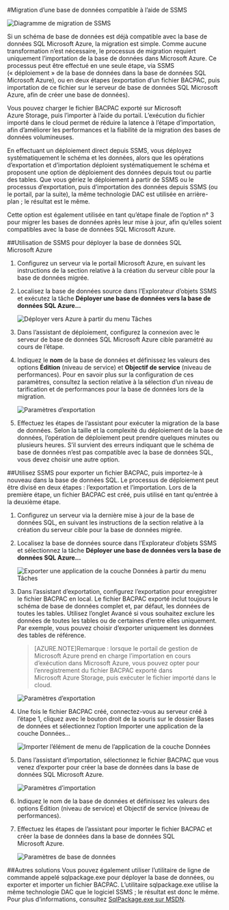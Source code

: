 <properties
   pageTitle="Migration vers la base de données SQL via SSMS"
   description="Base de données SQL Microsoft Azure, migrer une base de données SQL, migration via SSMS"
   services="sql-database"
   documentationCenter=""
   authors="pehteh"
   manager="jeffreyg"
   editor="monicar"/>

<tags
   ms.service="sql-database"
   ms.devlang="NA"
   ms.topic="article"
   ms.tgt_pltfrm="NA"
   ms.workload="data-management"
   ms.date="04/14/2015"
   ms.author="pehteh"/>

#Migration d’une base de données compatible à l’aide de SSMS 

![Diagramme de migration de SSMS](./media/sql-database-migrate-ssms/01SSMSDiagram.png)

Si un schéma de base de données est déjà compatible avec la base de données SQL Microsoft Azure, la migration est simple. Comme aucune transformation n’est nécessaire, le processus de migration requiert uniquement l’importation de la base de données dans Microsoft Azure. Ce processus peut être effectué en une seule étape, via SSMS (« déploiement » de la base de données dans la base de données SQL Microsoft Azure), ou en deux étapes (exportation d’un fichier BACPAC, puis importation de ce fichier sur le serveur de base de données SQL Microsoft Azure, afin de créer une base de données).

Vous pouvez charger le fichier BACPAC exporté sur Microsoft Azure Storage, puis l’importer à l’aide du portail. L’exécution du fichier importé dans le cloud permet de réduire la latence à l’étape d’importation, afin d’améliorer les performances et la fiabilité de la migration des bases de données volumineuses.

En effectuant un déploiement direct depuis SSMS, vous déployez systématiquement le schéma et les données, alors que les opérations d’exportation et d’importation déploient systématiquement le schéma et proposent une option de déploiement des données depuis tout ou partie des tables. Que vous gériez le déploiement à partir de SSMS ou le processus d’exportation, puis d’importation des données depuis SSMS (ou le portail, par la suite), la même technologie DAC est utilisée en arrière-plan ; le résultat est le même.

Cette option est également utilisée en tant qu’étape finale de l’option n° 3 pour migrer les bases de données après leur mise à jour, afin qu’elles soient compatibles avec la base de données SQL Microsoft Azure.

##Utilisation de SSMS pour déployer la base de données SQL Microsoft Azure
1.	Configurez un serveur via le portail Microsoft Azure, en suivant les instructions de la section relative à la création du serveur cible pour la base de données migrée.
2. Localisez la base de données source dans l’Explorateur d’objets SSMS et exécutez la tâche **Déployer une base de données vers la base de données SQL Azure...**

	![Déployer vers Azure à partir du menu Tâches](./media/sql-database-migrate-ssms/02MigrateusingSSMS.png)

3.	Dans l’assistant de déploiement, configurez la connexion avec le serveur de base de données SQL Microsoft Azure cible paramétré au cours de l’étape.
4.	Indiquez le **nom** de la base de données et définissez les valeurs des options **Édition** (niveau de service) et **Objectif de service** (niveau de performances). Pour en savoir plus sur la configuration de ces paramètres, consultez la section relative à la sélection d’un niveau de tarification et de performances pour la base de données lors de la migration. 

	![Paramètres d’exportation](./media/sql-database-migrate-ssms/03MigrateusingSSMS.png)

5.	Effectuez les étapes de l’assistant pour exécuter la migration de la base de données. Selon la taille et la complexité du déploiement de la base de données, l’opération de déploiement peut prendre quelques minutes ou plusieurs heures. S’il survient des erreurs indiquant que le schéma de base de données n’est pas compatible avec la base de données SQL, vous devez choisir une autre option.

##Utilisez SSMS pour exporter un fichier BACPAC, puis importez-le à nouveau dans la base de données SQL.
Le processus de déploiement peut être divisé en deux étapes : l’exportation et l’importation. Lors de la première étape, un fichier BACPAC est créé, puis utilisé en tant qu’entrée à la deuxième étape.

1.	Configurez un serveur via la dernière mise à jour de la base de données SQL, en suivant les instructions de la section relative à la création du serveur cible pour la base de données migrée.
2.	Localisez la base de données source dans l’Explorateur d’objets SSMS et sélectionnez la tâche **Déployer une base de données vers la base de données SQL Azure...**

	![Exporter une application de la couche Données à partir du menu Tâches](./media/sql-database-migrate-ssms/04MigrateusingSSMS.png)

3. Dans l’assistant d’exportation, configurez l’exportation pour enregistrer le fichier BACPAC en local. Le fichier BACPAC exporté inclut toujours le schéma de base de données complet et, par défaut, les données de toutes les tables. Utilisez l’onglet Avancé si vous souhaitez exclure les données de toutes les tables ou de certaines d’entre elles uniquement. Par exemple, vous pouvez choisir d’exporter uniquement les données des tables de référence.
	>[AZURE.NOTE]Remarque : lorsque le portail de gestion de Microsoft Azure prend en charge l’importation en cours d’exécution dans Microsoft Azure, vous pouvez opter pour l’enregistrement du fichier BACPAC exporté dans Microsoft Azure Storage, puis exécuter le fichier importé dans le cloud.

	![Paramètres d’exportation](./media/sql-database-migrate-ssms/05MigrateusingSSMS.png)

4.	Une fois le fichier BACPAC créé, connectez-vous au serveur créé à l’étape 1, cliquez avec le bouton droit de la souris sur le dossier Bases de données et sélectionnez l’option Importer une application de la couche Données...

	![Importer l’élément de menu de l’application de la couche Données](./media/sql-database-migrate-ssms/06MigrateusingSSMS.png)

5.	Dans l’assistant d’importation, sélectionnez le fichier BACPAC que vous venez d’exporter pour créer la base de données dans la base de données SQL Microsoft Azure.

	![Paramètres d’importation](./media/sql-database-migrate-ssms/07MigrateusingSSMS.png)

6.	Indiquez le nom de la base de données et définissez les valeurs des options Édition (niveau de service) et Objectif de service (niveau de performances).
	 
7.	Effectuez les étapes de l’assistant pour importer le fichier BACPAC et créer la base de données dans la base de données SQL Microsoft Azure.

	![Paramètres de base de données](./media/sql-database-migrate-ssms/08MigrateusingSSMS.png)
 
##Autres solutions
Vous pouvez également utiliser l’utilitaire de ligne de commande appelé sqlpackage.exe pour déployer la base de données, ou exporter et importer un fichier BACPAC. L’utilitaire sqlpackage.exe utilise la même technologie DAC que le logiciel SSMS ; le résultat est donc le même. Pour plus d’informations, consultez [SqlPackage.exe sur MSDN](https://msdn.microsoft.com/library/hh550080.aspx).

<!---HONumber=July15_HO2-->